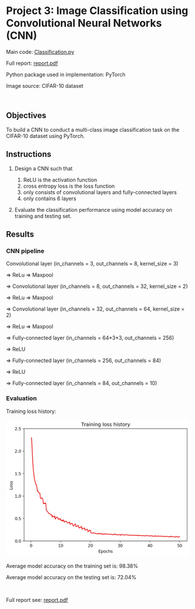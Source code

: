 # Project 3: Image Classification using Convolutional Neural Networks (CNN)

Main code: [Classification.py](Classification.py)

Full report: [report.pdf](HW3_report.pdf)

Python package used in implementation: PyTorch

Image source: CIFAR-10 dataset

<br>

## Objectives

To build a CNN to conduct a multi-class image classification task on the CIFAR-10 dataset using PyTorch.

## Instructions

1. Design a CNN such that
    1. ReLU is the activation function
    2. cross entropy loss is the loss function
    3. only consists of convolutional layers and fully-connected layers
    4. only contains 6 layers

2. Evaluate the classification performance using model accuracy on training and testing set.

## Results

### CNN pipeline

   Convolutional layer (in_channels = 3, out_channels = 8, kernel_size = 3)

=> ReLu => Maxpool

=> Convolutional layer (in_channels = 8, out_channels = 32, kernel_size = 2)

=> ReLu => Maxpool

=> Convolutional layer (in_channels = 32, out_channels = 64, kernel_size = 2)

=> ReLu => Maxpool

=> Fully-connected layer (in_channels = 64\*3\*3, out_channels = 256)

=> ReLU

=> Fully-connected layer (in_channels = 256, out_channels = 84)

=> ReLU

=> Fully-connected layer (in_channels = 84, out_channels = 10)

### Evaluation

Training loss history:

<img src="img/training_loss_nodropout.jpg">

Average model accuracy on the training set is: 98.38%

Average model accuracy on the testing set is: 72.04%

<br>

Full report see: [report.pdf](HW3_report.pdf)
